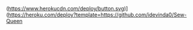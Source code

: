 (https://www.herokucdn.com/deploy/button.svg)](https://heroku.com/deploy?template=https://github.com/idevinda0/Sew-Queen
